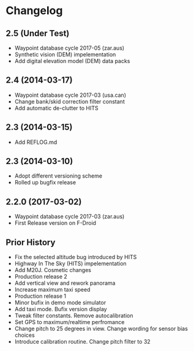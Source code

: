 Changelog
=========
2.5 (Under Test)
------------------
* Waypoint database cycle 2017-05 (zar.aus)
* Synthetic vision (DEM) impelementation
* Add digital elevation model (DEM) data packs

2.4 (2014-03-17)
------------------
* Waypoint database cycle 2017-03 (usa.can)
* Change bank/skid correction filter constant
* Add automatic de-clutter to HITS

2.3 (2014-03-15)
------------------
* Add REFLOG.md 

2.3 (2014-03-10)
------------------
* Adopt different versioning scheme
* Rolled up bugfix release 

2.2.0 (2017-03-02)
------------------
* Waypoint database cycle 2017-03 (zar.aus)
* First Release version on F-Droid

Prior History
------------------
* Fix the selected altitude bug introduced by HITS
* Highway In The Sky (HITS) impelementation
* Add M20J. Cosmetic changes
* Production release 2
* Add vertical view and rework panorama
* Increase maximum taxi speed
* Production release 1
* Minor bufix in demo mode simulator
* Add taxi mode. Bufix version display
* Tweak filter constants. Remove autocalibration
* Set GPS to maximum/realtime perfromance
* Change pitch to 25 degrees in view. Change wording for sensor bias choices
* Introduce calibration routine. Change pitch filter to 32